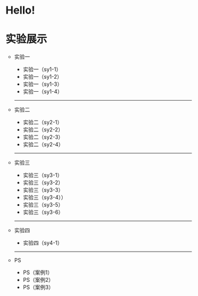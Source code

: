 # Hello!
<!doctype html>
<html>
<head>
<meta charset="utf-8">
<title>实验</title>
</head>

<body>
	<h1>实验展示</h1>
	<ul type="circle">
		<li>实验一</li>
	  <ul type="disc">
		    <li>实验一（sy1-1）</li>
		    <li>实验一（sy1-2）</li>
		    <li>实验一（sy1-3）</li>
	      <li>实验一（sy1-4）</li>
	  </ul>
	  <hr>
		<li>实验二</li>
    <ul type="disc">
		    <li>实验二（sy2-1）</li>
		    <li>实验二（sy2-2）</li>
		    <li>实验二（sy2-3）</li>
	      <li>实验二（sy2-4）</li>
	  </ul>
    <hr>
		<li>实验三</li>
    <ul type="disc">
		    <li>实验三（sy3-1）</li>
		    <li>实验三（sy3-2）</li>
		    <li>实验三（sy3-3）</li>
	      <li>实验三（sy3-4））</li>
        <li>实验三（sy3-5）</li>
	      <li>实验三（sy3-6）</li>
	  </ul>
    <hr>
		<li>实验四</li>
    <ul type="disc">
		    <li>实验四（sy4-1）</li>
	  </ul>
    <hr>
		<li>PS</li>
    <ul type="disc">
		    <li>PS（案例1）</li>
        <li>PS（案例2）</li>
        <li>PS（案例3）</li>
	  </ul>
  </ul>
</body>
</html>
